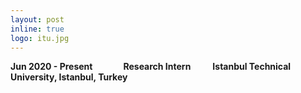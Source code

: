 ```yaml
---
layout: post
inline: true
logo: itu.jpg
---
```


<b>Jun 2020 - Present&emsp;&emsp;&ensp;&emsp;Research Intern&emsp;&emsp;&ensp;Istanbul Technical University, Istanbul, Turkey</b>
